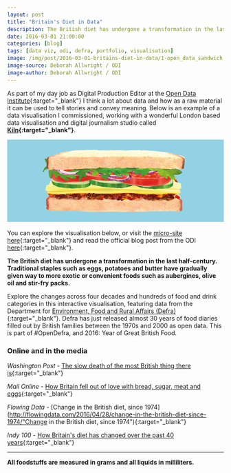 ```yaml
---
layout: post
title: "Britain's Diet in Data"
description: The British diet has undergone a transformation in the last half-century. Explore the changes across four decades and hundreds of food and drink categories in this interactive visualisation
date: 2016-03-01 21:00:00
categories: [blog]
tags: [data viz, odi, defra, portfolio, visualisation]
image: /img/post/2016-03-01-britains-diet-in-data/1-open_data_sandwich.png
image-source: Deborah Allwright / ODI
image-author: Deborah Allwright / ODI
---
```


As part of my day job as Digital Production Editor at the [Open Data Institute](http://theodi.org "ODI"){:target="_blank"} I think a lot about data and how as a raw material it can be used to tell stories and convey meaning. Below is an example of a data visualisation I commissioned, working with a wonderful London based data visualisation and digital journalism studio called **[Kiln](https://www.kiln.digital/ "Kiln"){:target="_blank"}**.

![Open data sandwich](/img/post/2016-03-01-britains-diet-in-data/1-open_data_sandwich.png "Open Data Sandwich - Illustrator: Deborah Allwright")

You can explore the visualisation below, or visit the [micro-site here](http://britains-diet.labs.theodi.org/ "Britain's diet in data"){:target="_blank"}  and read the official blog post from the ODI [here](http://theodi.org/blog/family-food-publication-day-blog-feeding-the-hunger-for-data "ODI Blog"){:target="_blank"}.

**The British diet has undergone a transformation in the last half-century. Traditional staples such as eggs, potatoes and butter have gradually given way to more exotic or convenient foods such as aubergines, olive oil and stir-fry packs.**

Explore the changes across four decades and hundreds of food and drink categories in this interactive visualisation, featuring data from the Department for [Environment, Food and Rural Affairs (Defra)](https://www.gov.uk/government/organisations/department-for-environment-food-rural-affairs "Defra"){:target="_blank"}. Defra has just released almost 30 years of food diaries filled out by British families between the 1970s and 2000 as open data. This is part of #OpenDefra, and 2016: Year of Great British Food.

### Online and in the media
*Washington Post* - [The slow death of the most British thing there is](https://www.washingtonpost.com/news/wonk/wp/2016/05/04/why-the-british-are-drinking-coffee-instead-of-tea/ "The slow death of the most British thing there is"){:target="_blank"}

*Mail Online* - [How Britain fell out of love with bread, sugar, meat and eggs](http://www.dailymail.co.uk/health/article-3571702/How-Britain-fell-love-bread-sugar-meat-eggs-consumes-condiments-cereal-fruit-alcohol-Figures-charting-40-years-food-sales-reflect-continental-low-carb-tastes.html "How Britain fell out of love with bread, sugar, meat and eggs"){:target="_blank"}

*Flowing Data* - [Change in the British diet, since 1974](http://flowingdata.com/2016/04/28/change-in-the-british-diet-since-1974/"Change in the British diet, since 1974"){:target="_blank"}

*Indy 100* - [How Britain's diet has changed over the past 40 years](http://indy100.independent.co.uk/article/how-britains-diet-has-changed-over-the-past-40-years--Wy5WynwfMW "How Britain's diet has changed over the past 40 years"){:target="_blank"}

***

**All foodstuffs are measured in grams and all liquids in milliliters.**

<!--
<iframe src="http://odi.staging.kiln.digital/" frameborder="no" width="100%" height="1200px"></iframe>
-->
